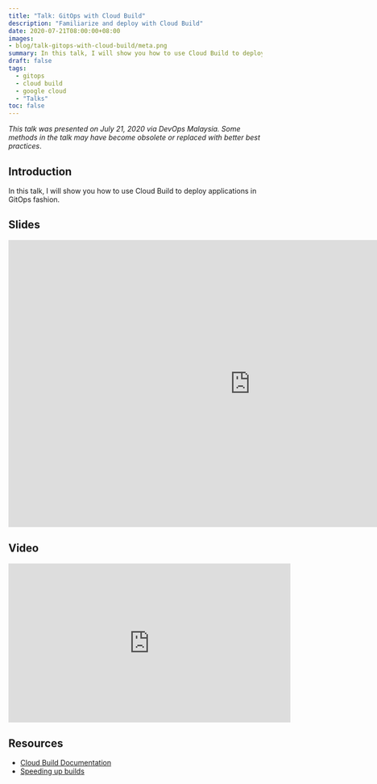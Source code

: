 ```yaml
---
title: "Talk: GitOps with Cloud Build"
description: "Familiarize and deploy with Cloud Build"
date: 2020-07-21T08:00:00+08:00
images:
- blog/talk-gitops-with-cloud-build/meta.png
summary: In this talk, I will show you how to use Cloud Build to deploy applications in GitOps fashion.
draft: false
tags:
  - gitops
  - cloud build
  - google cloud
  - "Talks"
toc: false
---
```


*This talk was presented on July 21, 2020 via DevOps Malaysia. Some methods in the talk may have become obsolete or replaced with better best practices*.

## Introduction

In this talk, I will show you how to use Cloud Build to deploy applications in GitOps fashion.

## Slides

<iframe class="block mb-6" src="https://docs.google.com/presentation/d/e/2PACX-1vQLg3zZQh_UWr2Ioozao-5h1gwo0Ixkk_qEh-y8ixSZwiiHKOACS5KU2BUGR1Sezex6O7lLq6R2_KU4/embed?start=false&loop=false&delayms=3000" frameborder="0" width="960" height="569" allowfullscreen="true" mozallowfullscreen="true" webkitallowfullscreen="true"></iframe>

## Video

<iframe class="block mb-6" width="560" height="315" src="https://www.youtube.com/embed/OnsXMUHQ4hY?start=1175" title="YouTube video player" frameborder="0" allow="accelerometer; autoplay; clipboard-write; encrypted-media; gyroscope; picture-in-picture" allowfullscreen></iframe>

## Resources

- [Cloud Build Documentation](https://cloud.google.com/build/docs/overview)
- [Speeding up builds](https://cloud.google.com/build/docs/speeding-up-builds)